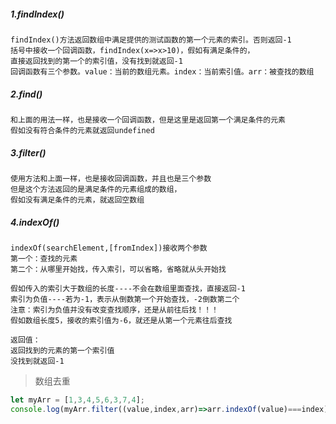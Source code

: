 ##### 1.findIndex()
```$xslt
findIndex()方法返回数组中满足提供的测试函数的第一个元素的索引。否则返回-1
括号中接收一个回调函数，findIndex(x=>x>10)，假如有满足条件的，
直接返回找到的第一个的索引值，没有找到就返回-1
回调函数有三个参数。value：当前的数组元素。index：当前索引值。arr：被查找的数组
```
##### 2.find()
```
和上面的用法一样，也是接收一个回调函数，但是这里是返回第一个满足条件的元素
假如没有符合条件的元素就返回undefined
```

##### 3.filter()
```
使用方法和上面一样，也是接收回调函数，并且也是三个参数
但是这个方法返回的是满足条件的元素组成的数组，
假如没有满足条件的元素，就返回空数组
```

##### 4.indexOf()
```
indexOf(searchElement,[fromIndex])接收两个参数
第一个：查找的元素
第二个：从哪里开始找，传入索引，可以省略，省略就从头开始找

假如传入的索引大于数组的长度----不会在数组里面查找，直接返回-1
索引为负值----若为-1，表示从倒数第一个开始查找，-2倒数第二个
注意：索引为负值并没有改变查找顺序，还是从前往后找！！！
假如数组长度5，接收的索引值为-6，就还是从第一个元素往后查找

返回值：
返回找到的元素的第一个索引值
没找到就返回-1
```
> 数组去重
```javascript
let myArr = [1,3,4,5,6,3,7,4];
console.log(myArr.filter((value,index,arr)=>arr.indexOf(value)===index));
```